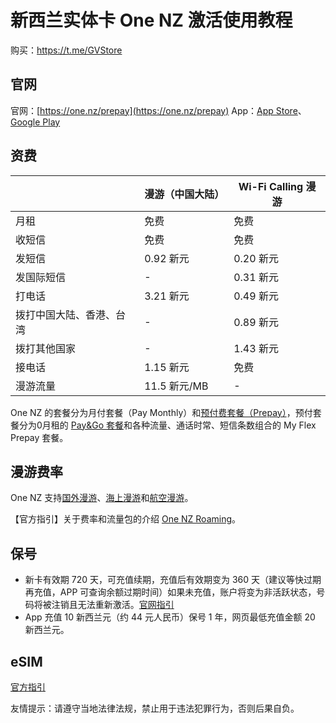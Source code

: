 # 新西兰实体卡 One NZ 激活使用教程

购买：https://t.me/GVStore

## 官网

官网：[https://one.nz/prepay](https://one.nz/prepay)
App：[App Store](https://apps.apple.com/app/id370880990)、[Google Play](https://play.google.com/store/apps/details?id=nz.co.vodafone.android.myaccount&hl=en_US)

## 资费

|  | 漫游（中国大陆） |  Wi-Fi Calling 漫游|
|---|---|---|
| 月租 | 免费 |  免费|
| 收短信 | 免费 |免费 |
| 发短信 | 0.92 新元 |0.20 新元|
|发国际短信|-|0.31 新元|
| 打电话 | 3.21 新元|0.49 新元|
|拨打中国大陆、香港、台湾|-|0.89 新元|
|拨打其他国家|-|1.43 新元|
|接电话|1.15 新元|免费|
|漫游流量|11.5 新元/MB|-|

One NZ 的套餐分为月付套餐（Pay Monthly）和[预付费套餐（Prepay）](https://one.nz/prepay/)，预付套餐分为0月租的 [Pay&Go 套餐](https://one.nz/prepay/pay-and-go/)和各种流量、通话时常、短信条数组合的 My Flex Prepay 套餐。

## 漫游费率
One NZ 支持[国外漫游](https://one.nz/mobile-services/data-angel-overseas/)、[海上漫游](https://one.nz/roaming/maritime-coverage/)和[航空漫游](https://one.nz/roaming/inflight/)。

【官方指引】关于费率和流量包的介绍 [One NZ Roaming](https://one.nz/roaming/)。

## 保号
- 新卡有效期 720 天，可充值续期，充值后有效期变为 360 天（建议等快过期再充值，APP 可查询余额过期时间）如果未充值，账户将变为非活跃状态，号码将被注销且无法重新激活。[官网指引](https://one.nz/legal/terms-conditions/mobile/)
- App 充值 10 新西兰元（约 44 元人民币）保号 1 年，网页最低充值金额 20 新西兰元。

## eSIM

[官方指引](https://one.nz/mobile/plan-builder/prepay/)


友情提示：请遵守当地法律法规，禁止用于违法犯罪行为，否则后果自负。
